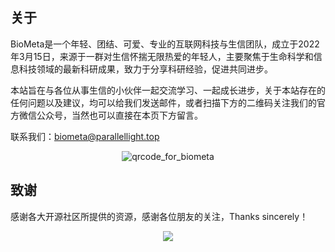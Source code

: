 <!-- # 关于&致谢 -->

## 关于

BioMeta是一个年轻、团结、可爱、专业的互联网科技与生信团队，成立于2022年3月15日，来源于一群对生信怀揣无限热爱的年轻人，主要聚焦于生命科学和信息科技领域的最新科研成果，致力于分享科研经验，促进共同进步。

本站旨在与各位从事生信的小伙伴一起交流学习、一起成长进步，关于本站存在的任何问题以及建议，均可以给我们发送邮件，或者扫描下方的二维码关注我们的官方微信公众号，当然也可以直接在本页下方留言。

联系我们：biometa@parallellight.top

<div  align="center">
    <img src="https://cdn.jsdelivr.net/gh/ParallelLight/personal-picture/202203260000242.jpg" alt="qrcode_for_biometa" />
</div>

## 致谢

感谢各大开源社区所提供的资源，感谢各位朋友的关注，Thanks sincerely！

<div  align="center">
    <a href='https://clustrmaps.com/site/1bnit'  title='Visit tracker'><img src='//clustrmaps.com/map_v2.png?cl=ffffff&w=600&t=tt&d=4c55vNdpH1cXzSYqBUYqoYDEWU1ioCchpuVKtaRJeiU&co=7fbeea'/></a>
</div>
